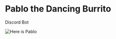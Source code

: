 # Pablo the Dancing Burrito
Discord Bot

![Here is Pablo](http://i.giphy.com/xTiTnlgsJTVPK9hGZa.gif)
